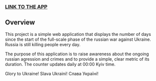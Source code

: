 ### [LINK TO THE APP](https://warcounter.vercel.app/)

## Overview

This project is a simple web application that displays the number of days since the start of the full-scale phase of the russian war against Ukraine.
Russia is still killing people every day.

The purpose of this application is to raise awareness about the ongoing russian agression and crimes and to provide a simple, clear metric of its duration. The counter updates daily at 00:00 Kyiv time.

Glory to Ukraine!
Slava Ukraini!
Слава Україні!
